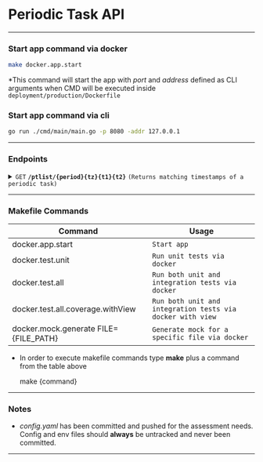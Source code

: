 # Periodic Task API

---

### Start app command via docker

```sh
make docker.app.start
``` 

*This command will start the app with *port* and *address* defined as CLI arguments when CMD will be executed
inside `deployment/production/Dockerfile`

### Start app command via cli

```sh
go run ./cmd/main/main.go -p 8080 -addr 127.0.0.1
```

---

### Endpoints

<details>
 <summary><code>GET</code> <code><b>/ptlist/{period}{tz}{t1}{t2}</b></code> <code>(Returns matching timestamps of a periodic task)</code></summary>

##### Parameters

|   name   |    type    | data type |       description       |
|:--------:|:----------:|:---------:|:-----------------------:|
| `period` | *required* | *string*  | Period of periodic task |
|   `tz`   | *required* | *string*  |   Timestamps timezone   |
|   `t1`   | *required* | *string*  |     Start timestamp     |
|   `t2`   | *required* | *string*  |      End timestamp      |

**period** parameter allowed values

- 1h
- 1d
- 1mo
- 1y

##### Responses

| http code |           content-type            |                  response                  | description                 |
|:---------:|:---------------------------------:|:------------------------------------------:|:----------------------------|
|   `200`   | `application/json; charset=utf-8` | `["20191231T220000Z", "20201231T220000Z"]` | Valid request and response  |
|   `400`   | `application/json; charset=utf-8` |  `{"status": "string", "desc": "string"}`  | Invalid request's url param |
|   `500`   | `application/json; charset=utf-8` |  `{"status": "string", "desc": "string"}`  | Internal app error          |

##### Example

```sh
http://127.0.0.1:8080/ptlist?period=1mo&tz=Europe/Athens&t1=20210214T204603Z&t2=20211115T123456Z
```

---
</details>

---

### Makefile Commands

| Command                               | Usage                                                      |
|---------------------------------------|------------------------------------------------------------|
| docker.app.start                      | `Start app`                                                |
| docker.test.unit                      | `Run unit tests via docker`                                |
| docker.test.all                       | `Run both unit and integration tests via docker`           |
| docker.test.all.coverage.withView     | `Run both unit and integration tests via docker with view` |
| docker.mock.generate FILE={FILE_PATH} | `Generate mock for a specific file via docker`             |

* In order to execute makefile commands type **make** plus a command from the table above

  make {command}

---

### Notes

- *config.yaml* has been committed and pushed for the assessment needs. Config and env files should **always** be
  untracked and never been committed.

---